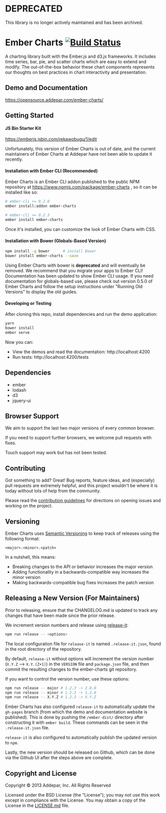 # DEPRECATED

This library is no longer actively maintained and has been archived.

# Ember Charts [![Build Status](https://secure.travis-ci.org/Addepar/ember-charts.svg?branch=master)](https://travis-ci.org/Addepar/ember-charts)

A charting library built with the Ember.js and d3.js frameworks. It includes
time series, bar, pie, and scatter charts which are easy to extend and modify.
The out-of-the-box behavior these chart components represents our thoughts on
best practices in chart interactivity and presentation.


## Demo and Documentation
https://opensource.addepar.com/ember-charts/


## Getting Started

#### JS Bin Starter Kit

https://emberjs.jsbin.com/rekawobugu/1/edit

Unfortunately, this version of Ember Charts is out of date,
and the current maintainers of Ember Charts at Addepar have not been
able to update it recently.

#### Installation with Ember CLI (Recommended)

Ember Charts is an Ember CLI addon published to the public NPM
repository at https://www.npmjs.com/package/ember-charts ,
so it can be installed like so:

```bash
# ember-cli >= 0.2.0
ember install:addon ember-charts

# ember-cli >= 0.2.3
ember install ember-charts
```

Once it's installed, you can customize the look of Ember Charts with CSS.

#### Installation with Bower (Globals-Based Version)

```bash
npm install -g bower      # install Bower
bower install ember-charts --save
```

Using Ember Charts with bower is **deprecated** and will eventually be removed.
We recommend that you migrate your apps to Ember CLI! Documentation has been
updated to show Ember CLI usage. If you need documentation for globals-based
use, please check out version 0.5.0 of Ember Charts and follow the setup
instructions under "Running Old Versions" to display the old guides.

#### Developing or Testing

After cloning this repo, install dependencies and run the demo application:

```bash
yarn
bower install
ember serve
```

Now you can:
- View the demos and read the documentation: http://localhost:4200
- Run tests: http://localhost:4200/tests


## Dependencies
* ember
* lodash
* d3
* jquery-ui


## Browser Support

We aim to support the last two major versions of every common browser.

If you need to support further browsers, we welcome pull requests with fixes.

Touch support may work but has not been tested.


## Contributing

Got something to add? Great! Bug reports, feature ideas, and (especially) pull
requests are extremely helpful, and this project wouldn't be where it is today
without lots of help from the community.

Please read the [contribution guidelines](CONTRIBUTING.md) for directions on
opening issues and working on the project.


## Versioning

Ember Charts uses [Semantic Versioning](https://semver.org) to keep track of
releases using the following format:

`<major>.<minor>.<patch>`

In a nutshell, this means:
* Breaking changes to the API or behavior increases the major version
* Adding functionality in a backwards-compatible way increases the minor version
* Making backwards-compatible bug fixes increases the patch version


## Releasing a New Version (For Maintainers)
Prior to releasing, ensure that the CHANGELOG.md is updated to track any changes
that have been made since the prior release.

We increment version numbers and release using [release-it](https://github.com/release-it/release-it):

```bash
npm run release -- <options>
```

The local configuration file for `release-it` is named `.release-it.json`, found in the
root directory of the repository.

By default, `release-it` without options will increment the
<patch> version number (`X.Y.Z` --> `X.Y.(Z+1)`) in the `VERSION` file and
`package.json` file, and then commit the resulting changes to the ember-charts
git repository.

If you want to control the version number, use these options:

```bash
npm run release -- major # 1.2.3 -> 2.0.0
npm run release -- minor # 1.2.3 -> 1.3.0
npm run release -- X.Y.Z # 1.2.3 -> X.Y.Z
```

Ember Charts has also configured `release-it` to automatically update the `gh-pages`
branch (from which the demo and documentation website is published). This is done by
pushing the `/ember-dist/` directory after constructing it with `ember build`.
These commands can be seen in the `.release-it.json` file.

`release-it` is also configured to automatically publish the updated version to
`npm`.

Lastly, the new version should be released on Github, which can be done via the Github UI
after the steps above are complete.

## Copyright and License
Copyright © 2013 Addepar, Inc. All Rights Reserved

Licensed under the BSD License (the "License"); you may not use this work
except in compliance with the License. You may obtain a copy of the License in
the [LICENSE.md](LICENSE.md) file.
